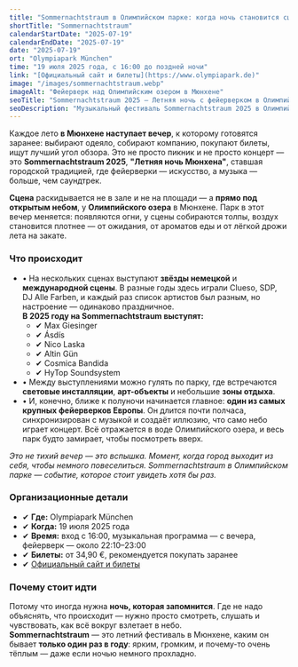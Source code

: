 ```yaml
---
title: "Sommernachtstraum в Олимпийском парке: когда ночь становится сценой"
shortTitle: "Sommernachtstraum"
calendarStartDate: "2025-07-19"
calendarEndDate: "2025-07-19"
date: "2025-07-19"
ort: "Olympiapark München"
time: "19 июля 2025 года, с 16:00 до поздней ночи"
link: "[Официальный сайт и билеты](https://www.olympiapark.de)"
image: "/images/sommernachtstraum.webp"
imageAlt: "Фейерверк над Олимпийским озером в Мюнхене"
seoTitle: "Sommernachtstraum 2025 — Летняя ночь с фейерверком в Олимпийском парке Мюнхена"
seoDescription: "Музыкальный фестиваль Sommernachtstraum 2025 в Олимпийском парке Мюнхена: концерты, световые шоу и один из крупнейших фейерверков Европы. Вечер, который запомнится."
---
```


Каждое лето **в Мюнхене наступает вечер**, к которому готовятся заранее: выбирают одеяло, собирают компанию, покупают билеты, ищут лучший угол обзора. Это не просто пикник и не просто концерт — это **Sommernachtstraum 2025**, **"Летняя ночь Мюнхена"**, ставшая городской традицией, где фейерверки — искусство, а музыка — больше, чем саундтрек.

**Сцена** раскидывается не в зале и не на площади — а **прямо под открытым небом**, у **Олимпийского озера** в Мюнхене. Парк в этот вечер меняется: появляются огни, у сцены собираются толпы, воздух становится плотнее — от ожидания, от ароматов еды и от лёгкой дрожи лета на закате.

### Что происходит

- • На нескольких сценах выступают **звёзды немецкой** и **международной сцены**. В разные годы здесь играли Clueso, SDP, DJ Alle Farben, и каждый раз список артистов был разным, но настроение — одинаково праздничное.  
  **В 2025 году на Sommernachtstraum выступят:**
  - ✔ Max Giesinger
  - ✔ Ásdís
  - ✔ Nico Laska
  - ✔ Altin Gün
  - ✔ Cosmica Bandida
  - ✔ HyTop Soundsystem
- • Между выступлениями можно гулять по парку, где встречаются **световые инсталляции**, **арт-объекты** и небольшие **зоны отдыха**.
- • И, конечно, ближе к полуночи начинается главное: **один из самых крупных фейерверков Европы**. Он длится почти полчаса, синхронизирован с музыкой и создаёт иллюзию, что само небо играет концерт. Всё отражается в воде Олимпийского озера, и весь парк будто замирает, чтобы посмотреть вверх.

_Это не тихий вечер — это вспышка. Момент, когда город выходит из себя, чтобы немного повеселиться. Sommernachtstraum в Олимпийском парке — событие, которое стоит увидеть хотя бы раз._

### Организационные детали

- ✔ **Где:** Olympiapark München  
- ✔ **Когда:** 19 июля 2025 года  
- ✔ **Время:** вход с 16:00, музыкальная программа — с вечера, фейерверк — около 22:10–23:00  
- ✔ **Билеты:** от 34,90 €, рекомендуется покупать заранее  
- ✔ [Официальный сайт и билеты](https://www.olympiapark.de)


### Почему стоит идти

Потому что иногда нужна **ночь, которая запомнится**. Где не надо объяснять, что происходит — нужно просто смотреть, слушать и чувствовать, как всё вокруг взлетает в небо.  
**Sommernachtstraum** — это летний фестиваль в Мюнхене, каким он бывает **только один раз в году**: ярким, громким, и почему-то очень тёплым — даже если ночью немного прохладно.
